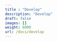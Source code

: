 ```yaml
---
title : "Develop"
description: "Develop"
draft: false
images: []
weight: 6000
url: /docs/develop
---
```

